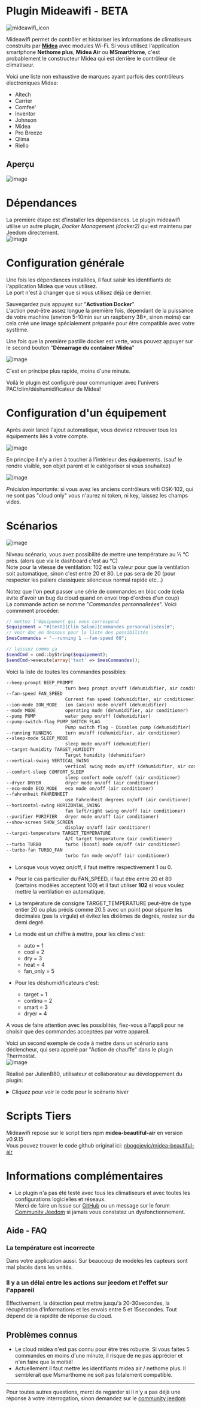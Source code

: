 
# Plugin Mideawifi - BETA


![mideawifi_icon](https://user-images.githubusercontent.com/3704897/200172116-ac8de823-46a5-4ae3-9165-fbb591c640f7.png)


Mideawifi permet de contrôler et historiser les informations de climatiseurs construits par **[Midea](https://fr.wikipedia.org/wiki/Midea)** avec modules Wi-Fi. 
Si vous utilisez l'application smartphone **Nethome plus**, **Midea Air** ou **MSmartHome**, c'est probablement le constructeur Midea qui est derrière le contrôleur de climatiseur.  

Voici une liste non exhaustive de marques ayant parfois des contrôleurs électroniques Midea:  
- Altech  
- Carrier  
- Comfee&apos;  
- Inventor  
- Johnson   
- Midea  
- Pro Breeze    
- Qlima  
- Riello   

## Aperçu  
  
![image](https://user-images.githubusercontent.com/3704897/204097207-b6488326-d70c-48b8-ab2c-57c076780517.png)  
  
# Dépendances  

La première étape est d'installer les dépendances. Le plugin mideawifi utilise un autre plugin, _Docker Management (docker2)_ qui est maintenu par Jeedom directement.  
![image](https://user-images.githubusercontent.com/3704897/200282392-7bdcd23b-a6ed-4113-81b3-40acf88448fb.png)  

# Configuration générale  

Une fois les dépendances installées, il faut saisir les identifiants de l'application Midea que vous utilisez.  
Le port n'est à changer que si vous utilisez déjà ce dernier.  
  
Sauvegardez puis appuyez sur "**Activation Docker**".  
L'action peut-être assez longue la première fois, dépendant de la puissance de votre machine (environ 5-10min sur un raspberry 3B+, sinon moins) car cela créé une image spécialement préparée pour être compatible avec votre système.  

Une fois que la première pastille docker est verte, vous pouvez appuyer sur le second bouton "**Démarrage du container Midea**"  

![image](https://user-images.githubusercontent.com/3704897/200291627-985b687d-b5ac-4335-b86d-f6cd4eef3c6f.png)  

C'est en principe plus rapide, moins d'une minute.  

Voilà le plugin est configuré pour communiquer avec l'univers PAC/clim/déshumidificateur de Midea!  
  
# Configuration d'un équipement  
  
Après avoir lancé l'ajout automatique, vous devriez retrouver tous les équipements liés à votre compte.  
  
![image](https://user-images.githubusercontent.com/3704897/201053367-b947704b-01d4-45a7-bb84-399283de13e8.png)  
  
En principe il n'y a rien à toucher à l'intérieur des équipements. (sauf le rendre visible, son objet parent et le catégoriser si vous souhaitez)  
  
![image](https://user-images.githubusercontent.com/3704897/201054699-05048f34-1d90-4212-9c16-ad753e70191b.png)  
  
*Précision importante:* si vous avez les anciens contrôleurs wifi OSK-102, qui ne sont pas "cloud only" vous n'aurez ni token, ni key, laissez les champs vides.  
  
# Scénarios  
  
  ![image](https://user-images.githubusercontent.com/3704897/202680751-883a360b-d988-4ed8-b846-cd2e35e4330b.png)  

  Niveau scénario, vous avez possibilité de mettre une température au ½ °C près. (alors que via le dashboard c'est au °C)  
  Note pour la vitesse de ventilation: 102 est la valeur pour que la ventilation soit automatique, sinon c'est entre 20 et 80. Le pas sera de 20 (pour respecter les paliers classiques: silencieux normal rapide etc...)  
  
  Notez que l'on peut passer une série de commandes en bloc code (cela évite d'avoir un bug du cloud quand on envoi trop d'ordres d'un coup)  
  La commande action se nomme "*Commandes personnalisées*". Voici commment procéder:  
  
  ```php
  // mettez l'équipement qui vous correspond
  $equipement = "#[test][Clim Salon][Commandes personnalisées]#";
  // voir doc en dessous pour la liste des possibilités
  $mesCommandes = "--running 1 --fan-speed 60";
  
  // laissez comme ça
  $sendCmd = cmd::byString($equipement);
  $sendCmd->execute(array('text' => $mesCommandes));
  ```
  
  Voici la liste de toutes les commandes possibles:  
  ```markdown
  --beep-prompt BEEP_PROMPT
                        turn beep prompt on/off (dehumidifier, air conditioner)
  --fan-speed FAN_SPEED
                        Current fan speed (dehumidifier, air conditioner)
  --ion-mode ION_MODE   ion (anion) mode on/off (dehumidifier)
  --mode MODE           operating mode (dehumidifier, air conditioner)
  --pump PUMP           water pump on/off (dehumidifier)
  --pump-switch-flag PUMP_SWITCH_FLAG
                        Pump switch flag - Disables pump (dehumidifier)
  --running RUNNING     turn on/off (dehumidifier, air conditioner)
  --sleep-mode SLEEP_MODE
                        sleep mode on/off (dehumidifier)
  --target-humidity TARGET_HUMIDITY
                        Target humidity (dehumidifier)
  --vertical-swing VERTICAL_SWING
                        vertical swing mode on/off (dehumidifier, air conditioner)
  --comfort-sleep COMFORT_SLEEP
                        sleep comfort mode on/off (air conditioner)
  --dryer DRYER         dryer mode on/off (air conditioner)
  --eco-mode ECO_MODE   eco mode on/off (air conditioner)
  --fahrenheit FAHRENHEIT
                        use Fahrenheit degrees on/off (air conditioner)
  --horizontal-swing HORIZONTAL_SWING
                        fan left/right swing on/off (air conditioner)
  --purifier PURIFIER   dryer mode on/off (air conditioner)
  --show-screen SHOW_SCREEN
                        display on/off (air conditioner)
  --target-temperature TARGET_TEMPERATURE
                        A/C target temperature (air conditioner)
  --turbo TURBO         turbo (boost) mode on/off (air conditioner)
  --turbo-fan TURBO_FAN
                        turbo fan mode on/off (air conditioner)
  ```  
  
  - Lorsque vous voyez on/off, il faut mettre respectivement 1 ou 0.  
  - Pour le cas particulier du FAN_SPEED, il faut être entre 20 et 80 (certains modèles acceptent 100) et il faut utiliser **102** si vous voulez mettre la ventilation en automatique.  
  - La température de consigne TARGET_TEMPERATURE peut-être de type entier 20 ou plus précis comme 20.5 avec un point pour séparer les décimales (pas la virgule) et évitez les dixièmes de degrés, restez sur du demi degré.  
  - Le mode est un chiffre à mettre, pour les clims c'est:  
    - auto = 1  
    - cool = 2  
    - dry = 3  
    - heat = 4  
    - fan_only = 5  

  - Pour les déshumidificateurs c'est:  
    - target = 1  
    - continu = 2  
    - smart = 3  
    - dryer = 4  

A vous de faire attention avec les possiblités, fiez-vous à l'appli pour ne choisir que des commandes acceptées par votre appareil.  

Voici un second exemple de code à mettre dans un scénario sans déclencheur, qui sera appelé par "Action de chauffe" dans le plugin Thermostat.  
![image](https://user-images.githubusercontent.com/3704897/205889995-19e53068-e79b-407e-be88-762f0d8666be.png)  
  
Réalisé par JulienB80, utilisateur et collaborateur au développement du plugin:  

<details markdown='1'>
<summary>Cliquez pour voir le code pour le scénario hiver</summary>

```php
// Par JulienB80 - 12/2022
// Les sondes midea étant peu fiables, tout se base sur un thermostat annexe géré par le plugin thermostat
// De plus, cela évite les commandes à répétition car tout est envoyé d'un coup.
// Pas de problème de cloud de cette manière.

// #########################################################################################
// ne changez que les éléments dans cet encart
  
//récupération de la puissance du thermostat
$cmdPower = cmd::byString("#[ChauffageClimatisation][Thermostat toto][Puissance]#");
$statePower = $cmdPower->execCmd();

//récupération de la consigne demandée à ce thermostat
$cmdConsigne = cmd::byString("#[ChauffageClimatisation][Thermostat toto][Consigne]#");
$stateConsigne = $cmdConsigne->execCmd();

// La commande citée plus haut pour envoyer les commandes personnalisées à votre appareil midea
$cmdPac = cmd::byString("#[ChauffageClimatisation][PAC toto][Commandes personnalisées]#");

// #########################################################################################

$scenario->setLog("Début d'exécution Bloc Code : Consigne : ".$stateConsigne."°C // Puissance :".$statePower."%");

// Si thermostat coupé, on coupe aussi la PAC
if ($statePower == 0) {
    $cmdPac->execute(array('text'=> '--running 0'));
    $scenario->setLog("Puissance Demandée : ".$statePower." % donc extinction PAC");
}

// Si peu de puissance demandée,
// on met une vitesse de ventilation faible
// petite correction sur température demandée
if (($statePower > 0) AND ($statePower <= 25))  {
    $temperature = $stateConsigne + 3;
    if ($temperature > 30)  {
          $temperature = 30;
    }
    $cmdPac->execute(array('text'=> '--mode 4 --turbo 0 --running 1 --fan-speed 40 --target-temperature '.$temperature));
    $scenario->setLog("Puissance Demandée : ".$statePower." % donc fan-speed = 40 + target-temperature ".$temperature.'°C');
}

// Si un peu plus de puissance demandée,
// on met une vitesse de ventilation normale
// moyenne correction sur température demandée
if (($statePower > 25) AND ($statePower <= 50))  {
    $temperature = $stateConsigne + 4;
    if ($temperature > 30)  {
          $temperature = 30;
    }
    $cmdPac->execute(array('text'=> '--mode 4 --turbo 0 --running 1 --fan-speed 60 --target-temperature '.$temperature));
    $scenario->setLog("Puissance Demandée : ".$statePower." % donc fan-speed = 60 + target-temperature ".$temperature.'°C');
}

// Si puissance demandée assez importante,
// on met une vitesse de ventilation forte
// moyenne correction sur température demandée
if (($statePower > 50) AND ($statePower <= 75))  {
    $temperature = $stateConsigne + 5;
    if ($temperature > 30)  {
          $temperature = 30;
    }
    $cmdPac->execute(array('text'=> '--mode 4 --turbo 0 --running 1 --fan-speed 80 --target-temperature '.$temperature));
    $scenario->setLog("Puissance Demandée : ".$statePower." % donc fan-speed = 80 + target-temperature ".$temperature.'°C');
}

// Si puissance demandée très importante,
// on met le mode turbo
// forte correction sur température demandée
if ($statePower > 75) {
    $temperature = $stateConsigne + 6;
    if ($temperature > 30)  {
          $temperature = 30;
    }
    $cmdPac->execute(array('text'=> '--mode 4 --turbo 1 --running 1 --fan-speed 80 --target-temperature '.$temperature));
    $scenario->setLog("Puissance Demandée : ".$statePower." % donc fan-speed = 80 + target-temperature ".$temperature.'°C + Turbo');
}
```
</details>
  
# Scripts Tiers  
  
Mideawifi repose sur le script tiers npm **midea-beautiful-air** en version *v0.9.15*  
Vous pouvez trouver le code github original ici:  [nbogojevic/midea-beautiful-air](https://github.com/nbogojevic/midea-beautiful-air)  
  
# Informations complémentaires  
  
 - Le plugin n'a pas été testé avec tous les climatiseurs et avec toutes les configurations logicielles et réseaux.  
 Merci de faire un Issue sur [GitHub](https://github.com/ddelec24/mideawifi/issues) ou un message sur le forum [Community Jeedom](https://community.jeedom.com/tag/plugin-mideawifi) si jamais vous constatez un dysfonctionnement.  
  
## Aide - FAQ  
  
### La température est incorrecte  
Dans votre application aussi. Sur beaucoup de modèles les capteurs sont mal placés dans les unités.  
  
### Il y a un délai entre les actions sur jeedom et l'effet sur l'appareil  
Effectivement, la détection peut mettre jusqu'à 20-30secondes, la récupération d'informations et les envois entre 5 et 15secondes. Tout dépend de la rapidité de réponse du cloud.  

## Problèmes connus

- Le cloud midea n'est pas connu pour être très robuste. Si vous faites 5 commandes en moins d'une minute, il risque de ne pas apprécier et n'en faire que la moitié!  
- Actuellement il faut mettre les identifiants midea air / nethome plus. Il semblerait que Msmarthome ne soit pas totalement compatible.  

---------------------------------------------------------------
Pour toutes autres questions, merci de regarder si il n'y a pas déjà une réponse à votre interrogation, sinon demandez sur le [community jeedom](https://community.jeedom.com)
